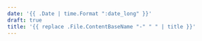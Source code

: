 ```yaml
---
date: '{{ .Date | time.Format ":date_long" }}'
draft: true
title: '{{ replace .File.ContentBaseName "-" " " | title }}'
---
```

